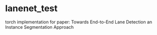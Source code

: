 # lanenet_test
torch implementation for paper: Towards End-to-End Lane Detection an Instance Segmentation Approach
